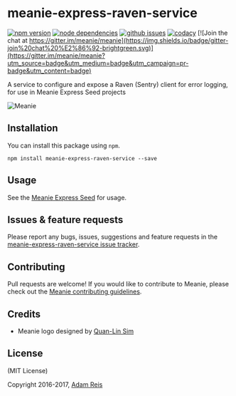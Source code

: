 # meanie-express-raven-service

[![npm version](https://img.shields.io/npm/v/meanie-express-raven-service.svg)](https://www.npmjs.com/package/meanie-express-raven-service)
[![node dependencies](https://david-dm.org/meanie/express-raven-service.svg)](https://david-dm.org/meanie/express-raven-service)
[![github issues](https://img.shields.io/github/issues/meanie/express-raven-service.svg)](https://github.com/meanie/express-raven-service/issues)
[![codacy](https://img.shields.io/codacy/7114ba84378147fc93791e680f44a308.svg)](https://www.codacy.com/app/meanie/express-raven-service)
[![Join the chat at https://gitter.im/meanie/meanie](https://img.shields.io/badge/gitter-join%20chat%20%E2%86%92-brightgreen.svg)](https://gitter.im/meanie/meanie?utm_source=badge&utm_medium=badge&utm_campaign=pr-badge&utm_content=badge)

A service to configure and expose a Raven (Sentry) client for error logging, for use in Meanie Express Seed projects

![Meanie](https://raw.githubusercontent.com/meanie/meanie/master/meanie-logo-full.png)

## Installation

You can install this package using `npm`.

```shell
npm install meanie-express-raven-service --save
```

## Usage

See the [Meanie Express Seed](https://github.com/meanie/express-seed) for usage.

## Issues & feature requests

Please report any bugs, issues, suggestions and feature requests in the [meanie-express-raven-service issue tracker](https://github.com/meanie/express-raven-service/issues).

## Contributing

Pull requests are welcome! If you would like to contribute to Meanie, please check out the [Meanie contributing guidelines](https://github.com/meanie/meanie/blob/master/CONTRIBUTING.md).

## Credits

* Meanie logo designed by [Quan-Lin Sim](mailto:quan.lin.sim+meanie@gmail.com)

## License
(MIT License)

Copyright 2016-2017, [Adam Reis](http://adam.reis.nz)
